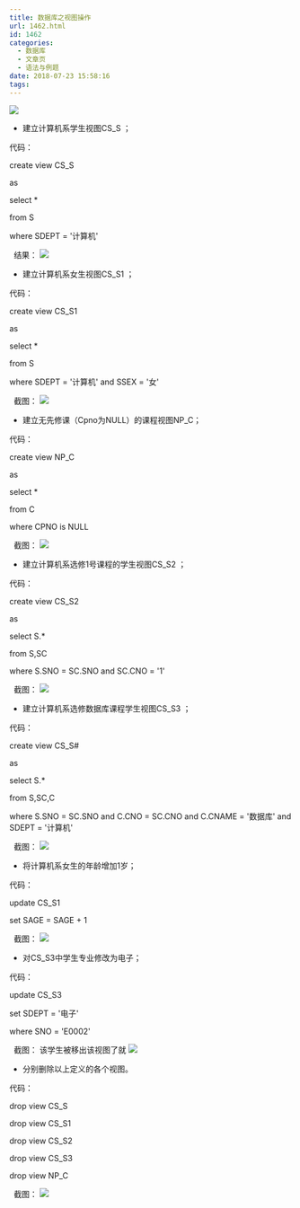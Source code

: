 ```yaml
---
title: 数据库之视图操作
url: 1462.html
id: 1462
categories:
  - 数据库
  - 文章页
  - 语法与例题
date: 2018-07-23 15:58:16
tags:
---
```


![](http://47.100.4.8/wp-content/uploads/2018/06/QQ图片20180621230739.png)

*   建立计算机系学生视图CS_S ；

代码：

create view CS_S

as

select *

from S

where SDEPT = '计算机'

  结果： ![](http://47.100.4.8/wp-content/uploads/2018/07/1-5.png)

*   建立计算机系女生视图CS_S1 ；

代码：

create view CS_S1

as

select *

from S

where SDEPT = '计算机' and SSEX = '女'

  截图： ![](http://47.100.4.8/wp-content/uploads/2018/07/2-3.png)

*   建立无先修课（Cpno为NULL）的课程视图NP_C；

代码：

create view NP_C

as

select *

from C

where CPNO is NULL

  截图： ![](http://47.100.4.8/wp-content/uploads/2018/07/3-2.png)

*   建立计算机系选修1号课程的学生视图CS_S2 ；

代码：

create view CS_S2

as

select S.*

from S,SC

where S.SNO = SC.SNO and SC.CNO = '1'

  截图： ![](http://47.100.4.8/wp-content/uploads/2018/07/4-1.png)

*   建立计算机系选修数据库课程学生视图CS_S3 ；

代码：

create view CS_S#

as

select S.*

from S,SC,C

where S.SNO = SC.SNO and C.CNO = SC.CNO and C.CNAME = '数据库' and SDEPT = '计算机'

  截图： ![](http://47.100.4.8/wp-content/uploads/2018/07/5-1.png)

*   将计算机系女生的年龄增加1岁；

代码：

update CS_S1

set SAGE = SAGE + 1

  截图： ![](http://47.100.4.8/wp-content/uploads/2018/07/6-1.png)

*   对CS_S3中学生专业修改为电子；

代码：

update CS_S3

set SDEPT = '电子'

where SNO = 'E0002'

  截图： 该学生被移出该视图了就 ![](http://47.100.4.8/wp-content/uploads/2018/07/7.png)

*   分别删除以上定义的各个视图。

代码：

drop view CS_S

drop view CS_S1

drop view CS_S2

drop view CS_S3

drop view NP_C

  截图： ![](http://47.100.4.8/wp-content/uploads/2018/07/8.png)